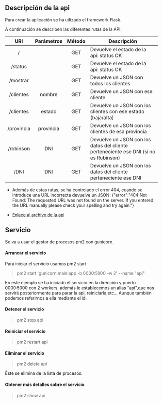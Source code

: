 ## Descripción de la api
Para crear la aplicación se ha utlizado el framework Flask.

A continuación se describen las diferentes rutas de la API.

| URI | Parámetros | Método | Descripción |
| :---: | :---: | :---: |---|
| / | | GET | Devuelve el estado de la api: status OK |
| /status | | GET | Devuelve el estado de la api: status OK |
| /mostrar | | GET | Devuelve un JSON con todos los clientes |
| /clientes | nombre | GET | Devuelve un JSON con ese cliente |
| /clientes | estado | GET | Devuelve un JSON con los clientes con ese estado (baja/alta)|
| /provincia | provincia| GET | Devuelve un JSON con los clientes de esa provincia |
| /robinson | DNI | GET | Devuelve un JSON con los datos del cliente perteneciente ese DNI (si no es Robinson) |
| /DNI | DNI| GET | Devuelve un JSON con los datos del cliente perteneciente ese DNI  |

 - Además de estas rutas, se ha controlado el error 404, cuando se introduce una URL incorrecta devuelve un JSON: {"error":"404 Not Found: The requested URL was not found on the server. If you entered the URL manually please check your spelling and try again."}


- [Enlace al archivo de la api](https://github.com/patriciamaldonado/GestEnergy/blob/master/src/main.py)

## Servicio

Se va a usar el gestor de procesos pm2 con gunicorn.

#### Arrancar el servicio
Para iniciar el servicio usamos pm2 start

> pm2 start 'gunicorn main:app -b 0000:5000 -w 2' --name "api"

En este ejemplo se ha iniciado el servicio en la dirección y puerto 0000:5000 con 2 workers, además le establecemos un alias "api",que nos servirá posteriormente para parar la api, reiniciarla,etc... Aunque también podemos referirnos a ella mediante el id.

#### Detener el servicio

> pm2 stop api


#### Reiniciar el servicio

> pm2 restart api


#### Eliminar el servicio

> 	pm2 delete api

Éste se elimina de la lista de procesos.


#### Obtener más detalles sobre el servicio

> pm2 show api
